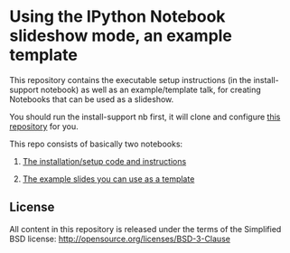 # Using the IPython Notebook slideshow mode, an example template

This repository contains the executable setup instructions (in the
install-support notebook) as well as an example/template talk, for creating
Notebooks that can be used as a slideshow.

You should run the install-support nb first, it will clone and configure
[this repository](https://github.com/ipython-contrib/IPython-notebook-extensions)
for you.

This repo consists of basically two notebooks:

1. [The installation/setup code and instructions](http://nbviewer.ipython.org/urls/raw.github.com/fperez/nb-slideshow-template/master/install-support.ipynb)

2. [The example slides you can use as a template](http://nbviewer.ipython.org/urls/raw.github.com/fperez/nb-slideshow-template/master/notebook-slideshow-example.ipynb)


## License

All content in this repository is released under the terms of the
Simplified BSD license: http://opensource.org/licenses/BSD-3-Clause

